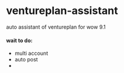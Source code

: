 # ventureplan-assistant
auto assistant of ventureplan for wow 9.1

#### wait to do:

* multi account
* auto post
* 

